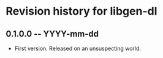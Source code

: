 # Revision history for libgen-dl

## 0.1.0.0 -- YYYY-mm-dd

* First version. Released on an unsuspecting world.
